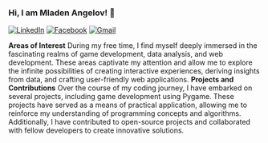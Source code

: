 ### Hi, I am Mladen Angelov! 👋

[![LinkedIn](https://img.shields.io/badge/-LinkedIn-0e76a8?style=flat-square&logo=Linkedin&logoColor=white)](https://www.linkedin.com/in/mladen-angelov-a19b5a260/) 
[![Facebook](https://img.shields.io/badge/-Facebook-00B2FF?style=flat-square&logo=Facebook&logoColor=white)](https://www.facebook.com/mladen.angelov.5/)
[![Gmail](https://img.shields.io/badge/-Gmail-c14438?style=flat&logo=Gmail&logoColor=white)](mailto:webbersof@gmail.com)


**Areas of Interest**
During my free time, I find myself deeply immersed in the fascinating realms of game development, data analysis, and web development. These areas captivate my attention and allow me to explore the infinite possibilities of creating interactive experiences, deriving insights from data, and crafting user-friendly web applications.
**Projects and Contributions**
Over the course of my coding journey, I have embarked on several projects, including game development using Pygame. These projects have served as a means of practical application, allowing me to reinforce my understanding of programming concepts and algorithms. Additionally, I have contributed to open-source projects and collaborated with fellow developers to create innovative solutions.
